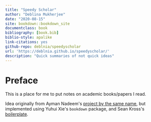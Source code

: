 ```yaml
--- 
title: "Speedy Scholar"
author: "Deblina Mukherjee"
date: "2020-08-15"
site: bookdown::bookdown_site
documentclass: book
bibliography: [book.bib]
biblio-style: apalike
link-citations: yes
github-repo: deblnia/speedyscholar
url: 'https://deblnia.github.io/speedyscholar/'
description: "Quick summaries of not quick ideas"
---
```


# Preface 

This is a place for me to put notes on academic books/papers I read. 

Idea originally from Ayman Nadeem's [project by the same name](https://github.com/aymannadeem/speedyscholar), but implemented using Yuhui Xie's `bookdown` package, and Sean Kross's [boilerplate](http://seankross.com/bookdown-start/).
